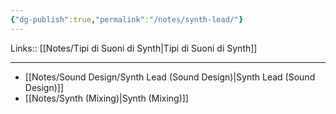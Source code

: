 ```yaml
---
{"dg-publish":true,"permalink":"/notes/synth-lead/"}
---
```


Links:: [[Notes/Tipi di Suoni di Synth\|Tipi di Suoni di Synth]]

---

- [[Notes/Sound Design/Synth Lead (Sound Design)\|Synth Lead (Sound Design)]]
- [[Notes/Synth (Mixing)\|Synth (Mixing)]]


